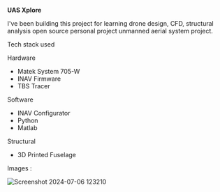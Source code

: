 **UAS Xplore** <br>

I've been building this project for learning drone design, CFD, structural analysis open source personal project unmanned aerial system project. <br>

Tech stack used<br>

Hardware
- Matek System 705-W <br>
- INAV Firmware <br>
- TBS Tracer<br>

Software
- INAV Configurator
- Python
- Matlab

Structural
- 3D Printed Fuselage<br>

Images :

![Screenshot 2024-07-06 123210](https://github.com/kucingkuro/UAS-Xplore/assets/112769418/2ef1dc4c-5766-4a03-b117-12dbd37a89e0)
